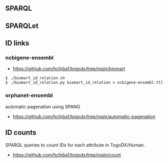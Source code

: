## SPARQL

## SPARQLet

## ID links
### ncbigene-ensembl
* https://github.com/hchiba1/togodx/tree/main/biomart
```
$ ./biomart_id_relation.sh
$ ./biomart_id_relation.py biomart_id_relation > ncbigene-ensembl.ttl
```
### orphanet-ensembl
automatic pagenation using SPANG
* https://github.com/hchiba1/togodx/tree/main/automatic-pagenation

## ID counts
SPARQL queries to count IDs for each attribute in TogoDX/Human.
* https://github.com/hchiba1/togodx/tree/main/count
